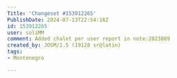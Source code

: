 ```yaml
---
Title: 'Changeset #153912265'
PublishDate: 2024-07-13T22:54:16Z
id: 153912265
user: soliMM
comment: Added chalet per user report in note:2823889
created_by: JOSM/1.5 (19128 sr@latin)
tags:
- Montenegro

---
```

